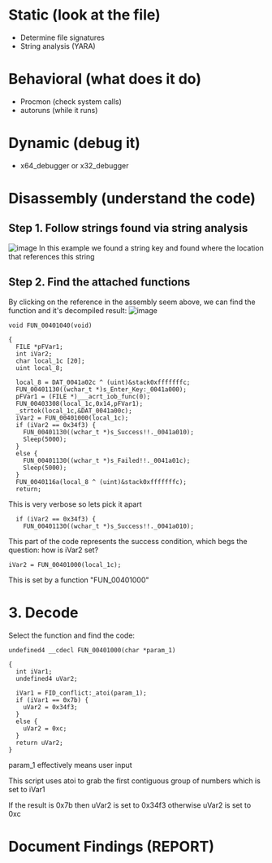 # Static (look at the file)
- Determine file signatures
- String analysis (YARA)
# Behavioral (what does it do)
- Procmon (check system calls)
- autoruns (while it runs)
# Dynamic (debug it)
- x64_debugger or x32_debugger
# Disassembly (understand the code)
## Step 1. Follow strings found via string analysis
![image](https://github.com/user-attachments/assets/a7675c5e-ea3b-4a22-9fb1-7b239a1d4166)
In this example we found a string key and found where the location that references this string
## Step 2. Find the attached functions
By clicking on the reference in the assembly seem above, we can find the function and it's decompiled result:
![image](https://github.com/user-attachments/assets/a0b1c3fb-4650-4017-9558-3034d1fc0acb)
```
void FUN_00401040(void)

{
  FILE *pFVar1;
  int iVar2;
  char local_1c [20];
  uint local_8;
  
  local_8 = DAT_0041a02c ^ (uint)&stack0xfffffffc;
  FUN_00401130((wchar_t *)s_Enter_Key:_0041a000);
  pFVar1 = (FILE *)___acrt_iob_func(0);
  FUN_00403308(local_1c,0x14,pFVar1);
  _strtok(local_1c,&DAT_0041a00c);
  iVar2 = FUN_00401000(local_1c);
  if (iVar2 == 0x34f3) {
    FUN_00401130((wchar_t *)s_Success!!._0041a010);
    Sleep(5000);
  }
  else {
    FUN_00401130((wchar_t *)s_Failed!!._0041a01c);
    Sleep(5000);
  }
  FUN_0040116a(local_8 ^ (uint)&stack0xfffffffc);
  return;
```
This is very verbose so lets pick it apart

```
  if (iVar2 == 0x34f3) {
    FUN_00401130((wchar_t *)s_Success!!._0041a010);
```
This part of the code represents the success condition, which begs the question: how is iVar2 set?

```
iVar2 = FUN_00401000(local_1c);
```
This is set by a function "FUN_00401000"
# 3. Decode 
Select the function and find the code:
```
undefined4 __cdecl FUN_00401000(char *param_1)

{
  int iVar1;
  undefined4 uVar2;
  
  iVar1 = FID_conflict:_atoi(param_1);
  if (iVar1 == 0x7b) {
    uVar2 = 0x34f3;
  }
  else {
    uVar2 = 0xc;
  }
  return uVar2;
}
```
param_1 effectively means user input

This script uses atoi to grab the first contiguous group of numbers which is set to iVar1

If the result is 0x7b then uVar2 is set to 0x34f3
otherwise uVar2 is set to 0xc

# Document Findings (REPORT)
